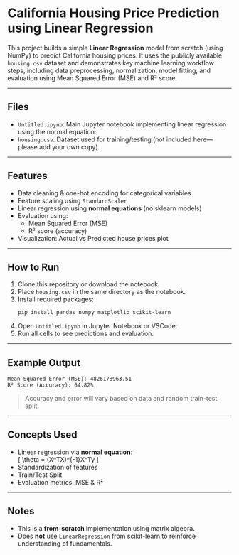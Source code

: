 # California Housing Price Prediction using Linear Regression

This project builds a simple **Linear Regression** model from scratch (using NumPy) to predict California housing prices. It uses the publicly available `housing.csv` dataset and demonstrates key machine learning workflow steps, including data preprocessing, normalization, model fitting, and evaluation using Mean Squared Error (MSE) and R² score.

---

## Files

- `Untitled.ipynb`: Main Jupyter notebook implementing linear regression using the normal equation.
- `housing.csv`: Dataset used for training/testing (not included here—please add your own copy).

---

## Features

- Data cleaning & one-hot encoding for categorical variables
- Feature scaling using `StandardScaler`
- Linear regression using **normal equations** (no sklearn models)
- Evaluation using:
  - Mean Squared Error (MSE)
  - R² score (accuracy)
- Visualization: Actual vs Predicted house prices plot

---

## How to Run

1. Clone this repository or download the notebook.
2. Place `housing.csv` in the same directory as the notebook.
3. Install required packages:
   ```bash
   pip install pandas numpy matplotlib scikit-learn
   ```
4. Open `Untitled.ipynb` in Jupyter Notebook or VSCode.
5. Run all cells to see predictions and evaluation.

---

## Example Output

```
Mean Squared Error (MSE): 4826178963.51
R² Score (Accuracy): 64.82%
```

> Accuracy and error will vary based on data and random train-test split.

---

## Concepts Used

- Linear regression via **normal equation**:  
  \[
  \theta = (X^TX)^{-1}X^Ty
  \]
- Standardization of features
- Train/Test Split
- Evaluation metrics: MSE & R²

---

## Notes

- This is a **from-scratch** implementation using matrix algebra.
- Does **not** use `LinearRegression` from scikit-learn to reinforce understanding of fundamentals.
